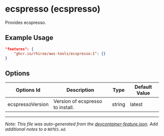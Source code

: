 
# ecspresso (ecspresso)

Provides ecspresso.

## Example Usage

```json
"features": {
    "ghcr.io/rhiroe/aws-tools/ecspresso:1": {}
}
```

## Options

| Options Id | Description | Type | Default Value |
|-----|-----|-----|-----|
| ecspressoVersion | Version of ecspresso to install. | string | latest |



---

_Note: This file was auto-generated from the [devcontainer-feature.json](https://github.com/rhiroe/aws-tools/blob/main/src/ecspresso/devcontainer-feature.json).  Add additional notes to a `NOTES.md`._
